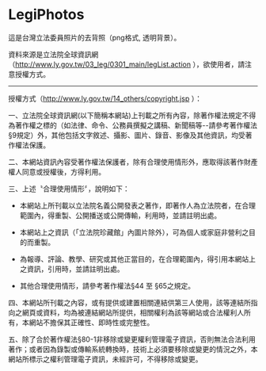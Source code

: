 LegiPhotos
==========
這是台灣立法委員照片的去背照（png格式, 透明背景）。

資料來源是立法院全球資訊網（http://www.ly.gov.tw/03_leg/0301_main/legList.action ），欲使用者，請注意授權方式。

---

授權方式（http://www.ly.gov.tw/14_others/copyright.jsp ）：

一、立法院全球資訊網(以下簡稱本網站)上刊載之所有內容，除著作權法規定不得為著作權之標的（如法律、命令、公務員撰擬之講稿、新聞稿等--請參考著作權法§9規定）外，其他包括文字敘述、攝影、圖片、錄音、影像及其他資訊，均受著作權法保護。

二、本網站資訊內容受著作權法保護者，除有合理使用情形外，應取得該著作財產權人同意或授權後，方得利用。

三、上述〝合理使用情形〞，說明如下：

  * 本網站上所刊載以立法院名義公開發表之著作，即著作人為立法院者，在合理範圍內，得重製、公開播送或公開傳輸，利用時，並請註明出處。

  * 本網站上之資訊（「立法院珍藏館」內圖片除外），可為個人或家庭非營利之目的而重製。

  * 為報導、評論、教學、研究或其他正當目的，在合理範圍內，得引用本網站上之資訊，引用時，並請註明出處。

  * 其他合理使用情形，請參考著作權法§44 至 §65之規定。

四、本網站所刊載之內容，或有提供或建置相關連結供第三人使用，該等連結所指向之網頁或資料，均為被連結網站所提供，相關權利為該等網站或合法權利人所有，本網站不擔保其正確性、即時性或完整性。

五、除了合於著作權法§80-1非移除或變更權利管理電子資訊，否則無法合法利用著作；或者因為錄製或傳輸系統轉換時，技術上必須要移除或變更的情況之外，本網站所標示之權利管理電子資訊，未經許可，不得移除或變更。
